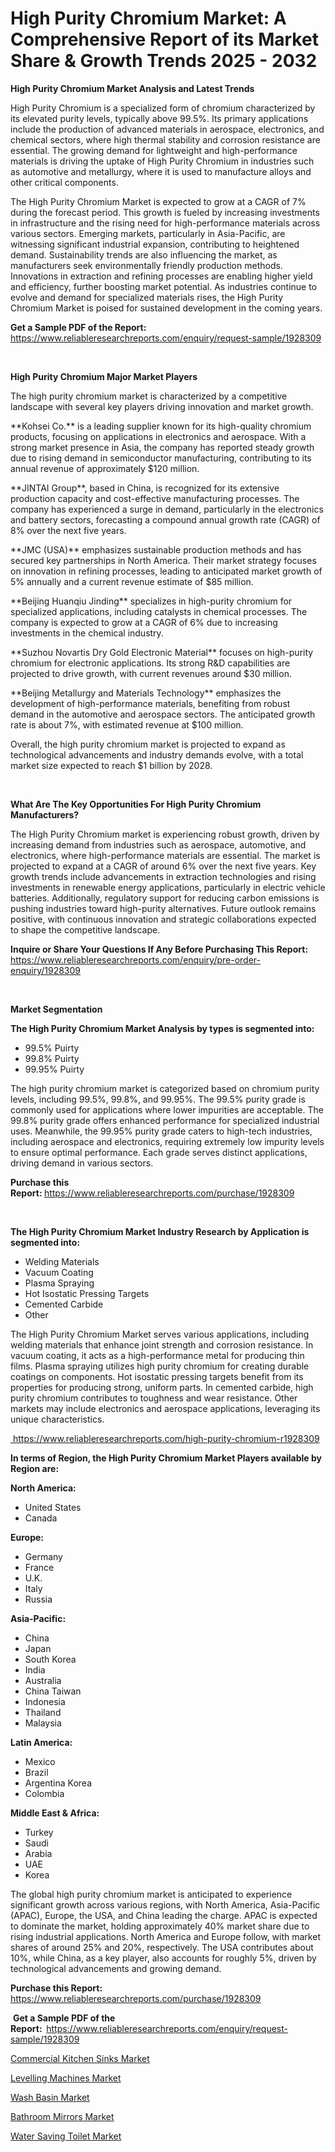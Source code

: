 <p><h1>High Purity Chromium Market: A Comprehensive Report of its Market Share & Growth Trends 2025 - 2032</h1></p><p><strong>High Purity Chromium Market Analysis and Latest Trends</strong></p>
<p><p>High Purity Chromium is a specialized form of chromium characterized by its elevated purity levels, typically above 99.5%. Its primary applications include the production of advanced materials in aerospace, electronics, and chemical sectors, where high thermal stability and corrosion resistance are essential. The growing demand for lightweight and high-performance materials is driving the uptake of High Purity Chromium in industries such as automotive and metallurgy, where it is used to manufacture alloys and other critical components.</p><p>The High Purity Chromium Market is expected to grow at a CAGR of 7% during the forecast period. This growth is fueled by increasing investments in infrastructure and the rising need for high-performance materials across various sectors. Emerging markets, particularly in Asia-Pacific, are witnessing significant industrial expansion, contributing to heightened demand. Sustainability trends are also influencing the market, as manufacturers seek environmentally friendly production methods. Innovations in extraction and refining processes are enabling higher yield and efficiency, further boosting market potential. As industries continue to evolve and demand for specialized materials rises, the High Purity Chromium Market is poised for sustained development in the coming years.</p></p>
<p><strong>Get a Sample PDF of the Report:&nbsp;</strong> <a href="https://www.reliableresearchreports.com/enquiry/request-sample/1928309?utm_campaign=33&utm_medium=2&utm_source=Github&utm_content=ia&utm_term=15012025&utm_id=high-purity-chromium">https://www.reliableresearchreports.com/enquiry/request-sample/1928309</a></p>
<p>&nbsp;</p>
<p><strong>High Purity Chromium Major Market Players</strong></p>
<p><p>The high purity chromium market is characterized by a competitive landscape with several key players driving innovation and market growth. </p><p>**Kohsei Co.** is a leading supplier known for its high-quality chromium products, focusing on applications in electronics and aerospace. With a strong market presence in Asia, the company has reported steady growth due to rising demand in semiconductor manufacturing, contributing to its annual revenue of approximately $120 million. </p><p>**JINTAI Group**, based in China, is recognized for its extensive production capacity and cost-effective manufacturing processes. The company has experienced a surge in demand, particularly in the electronics and battery sectors, forecasting a compound annual growth rate (CAGR) of 8% over the next five years. </p><p>**JMC (USA)** emphasizes sustainable production methods and has secured key partnerships in North America. Their market strategy focuses on innovation in refining processes, leading to anticipated market growth of 5% annually and a current revenue estimate of $85 million. </p><p>**Beijing Huanqiu Jinding** specializes in high-purity chromium for specialized applications, including catalysts in chemical processes. The company is expected to grow at a CAGR of 6% due to increasing investments in the chemical industry.</p><p>**Suzhou Novartis Dry Gold Electronic Material** focuses on high-purity chromium for electronic applications. Its strong R&D capabilities are projected to drive growth, with current revenues around $30 million.</p><p>**Beijing Metallurgy and Materials Technology** emphasizes the development of high-performance materials, benefiting from robust demand in the automotive and aerospace sectors. The anticipated growth rate is about 7%, with estimated revenue at $100 million. </p><p>Overall, the high purity chromium market is projected to expand as technological advancements and industry demands evolve, with a total market size expected to reach $1 billion by 2028.</p></p>
<p>&nbsp;</p>
<p><strong>What Are The Key Opportunities For High Purity Chromium Manufacturers?</strong></p>
<p><p>The High Purity Chromium market is experiencing robust growth, driven by increasing demand from industries such as aerospace, automotive, and electronics, where high-performance materials are essential. The market is projected to expand at a CAGR of around 6% over the next five years. Key growth trends include advancements in extraction technologies and rising investments in renewable energy applications, particularly in electric vehicle batteries. Additionally, regulatory support for reducing carbon emissions is pushing industries toward high-purity alternatives. Future outlook remains positive, with continuous innovation and strategic collaborations expected to shape the competitive landscape.</p></p>
<p><strong>Inquire or Share Your Questions If Any Before Purchasing This Report:</strong> <a href="https://www.reliableresearchreports.com/enquiry/pre-order-enquiry/1928309?utm_campaign=33&utm_medium=2&utm_source=Github&utm_content=ia&utm_term=15012025&utm_id=high-purity-chromium">https://www.reliableresearchreports.com/enquiry/pre-order-enquiry/1928309</a></p>
<p>&nbsp;</p>
<p><strong>Market Segmentation</strong></p>
<p><strong>The High Purity Chromium Market Analysis by types is segmented into:</strong></p>
<p><ul><li>99.5% Puirty</li><li>99.8% Puirty</li><li>99.95% Puirty</li></ul></p>
<p><p>The high purity chromium market is categorized based on chromium purity levels, including 99.5%, 99.8%, and 99.95%. The 99.5% purity grade is commonly used for applications where lower impurities are acceptable. The 99.8% purity grade offers enhanced performance for specialized industrial uses. Meanwhile, the 99.95% purity grade caters to high-tech industries, including aerospace and electronics, requiring extremely low impurity levels to ensure optimal performance. Each grade serves distinct applications, driving demand in various sectors.</p></p>
<p><strong>Purchase this Report:&nbsp;</strong><a href="https://www.reliableresearchreports.com/purchase/1928309?utm_campaign=33&utm_medium=2&utm_source=Github&utm_content=ia&utm_term=15012025&utm_id=high-purity-chromium">https://www.reliableresearchreports.com/purchase/1928309</a></p>
<p>&nbsp;</p>
<p><strong>The High Purity Chromium Market Industry Research by Application is segmented into:</strong></p>
<p><ul><li>Welding Materials</li><li>Vacuum Coating</li><li>Plasma Spraying</li><li>Hot Isostatic Pressing Targets</li><li>Cemented Carbide</li><li>Other</li></ul></p>
<p><p>The High Purity Chromium Market serves various applications, including welding materials that enhance joint strength and corrosion resistance. In vacuum coating, it acts as a high-performance metal for producing thin films. Plasma spraying utilizes high purity chromium for creating durable coatings on components. Hot isostatic pressing targets benefit from its properties for producing strong, uniform parts. In cemented carbide, high purity chromium contributes to toughness and wear resistance. Other markets may include electronics and aerospace applications, leveraging its unique characteristics.</p></p>
<p><a href="https://www.reliableresearchreports.com/high-purity-chromium-r1928309?utm_campaign=33&utm_medium=2&utm_source=Github&utm_content=ia&utm_term=15012025&utm_id=high-purity-chromium">&nbsp;https://www.reliableresearchreports.com/high-purity-chromium-r1928309</a></p>
<p><strong>In terms of Region, the High Purity Chromium Market Players available by Region are:</strong></p>
<p>
    <p> <strong> North America: </strong>
        <ul>
            <li>United States</li>
            <li>Canada</li>
        </ul>
        </p> 
    <p> <strong> Europe: </strong>
        <ul>
            <li>Germany</li>
            <li>France</li>
            <li>U.K.</li>
            <li>Italy</li>
            <li>Russia</li>
        </ul>
        </p> 
    <p> <strong> Asia-Pacific: </strong>
        <ul>
            <li>China</li>
            <li>Japan</li>
            <li>South Korea</li>
            <li>India</li>
            <li>Australia</li>
            <li>China Taiwan</li>
            <li>Indonesia</li>
            <li>Thailand</li>
            <li>Malaysia</li>
        </ul>
        </p> 
    <p> <strong> Latin America: </strong>
        <ul>
            <li>Mexico</li>
            <li>Brazil</li>
            <li>Argentina Korea</li>
            <li>Colombia</li>
        </ul>
        </p> 
    <p> <strong> Middle East & Africa: </strong>
        <ul>
            <li>Turkey</li>
            <li>Saudi</li>
            <li>Arabia</li>
            <li>UAE</li>
            <li>Korea</li>
        </ul>
    </p>
    </p>
<p><p>The global high purity chromium market is anticipated to experience significant growth across various regions, with North America, Asia-Pacific (APAC), Europe, the USA, and China leading the charge. APAC is expected to dominate the market, holding approximately 40% market share due to rising industrial applications. North America and Europe follow, with market shares of around 25% and 20%, respectively. The USA contributes about 10%, while China, as a key player, also accounts for roughly 5%, driven by technological advancements and growing demand.</p></p>
<p><strong>Purchase this Report: </strong><a href="https://www.reliableresearchreports.com/purchase/1928309?utm_campaign=33&utm_medium=2&utm_source=Github&utm_content=ia&utm_term=15012025&utm_id=high-purity-chromium">https://www.reliableresearchreports.com/purchase/1928309</a></p>
<p>&nbsp;<strong>Get a Sample PDF of the Report:&nbsp;&nbsp;</strong><a href="https://www.reliableresearchreports.com/enquiry/request-sample/1928309?utm_campaign=33&utm_medium=2&utm_source=Github&utm_content=ia&utm_term=15012025&utm_id=high-purity-chromium">https://www.reliableresearchreports.com/enquiry/request-sample/1928309</a></p>
<p><strong></strong></p>
<p><p><a href="https://github.com/OlenFleming68/Market-Research-Report-List-1/blob/main/commercial-kitchen-sinks-market.md?utm_campaign=33&utm_medium=2&utm_source=Github&utm_content=ia&utm_term=15012025&utm_id=high-purity-chromium">Commercial Kitchen Sinks Market</a></p><p><a href="https://github.com/hammelximalschid/Market-Research-Report-List-1/blob/main/levelling-machines-market.md?utm_campaign=33&utm_medium=2&utm_source=Github&utm_content=ia&utm_term=15012025&utm_id=high-purity-chromium">Levelling Machines Market</a></p><p><a href="https://github.com/lindaopodray/Market-Research-Report-List-1/blob/main/wash-basin-market.md?utm_campaign=33&utm_medium=2&utm_source=Github&utm_content=ia&utm_term=15012025&utm_id=high-purity-chromium">Wash Basin Market</a></p><p><a href="https://github.com/rodinayygacklezi/Market-Research-Report-List-1/blob/main/bathroom-mirrors-market.md?utm_campaign=33&utm_medium=2&utm_source=Github&utm_content=ia&utm_term=15012025&utm_id=high-purity-chromium">Bathroom Mirrors Market</a></p><p><a href="https://github.com/flnordan65e0/Market-Research-Report-List-1/blob/main/water-saving-toilet-market.md?utm_campaign=33&utm_medium=2&utm_source=Github&utm_content=ia&utm_term=15012025&utm_id=high-purity-chromium">Water Saving Toilet Market</a></p></p>